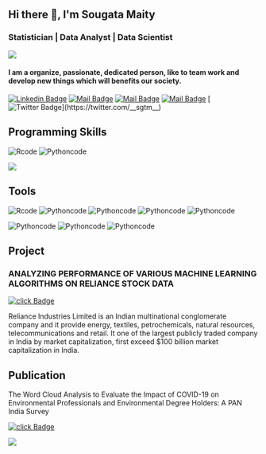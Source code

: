 ##          Hi there 👋, I'm Sougata Maity
### Statistician | Data Analyst | Data Scientist
![](https://t4.ftcdn.net/jpg/03/03/16/85/240_F_303168513_hKdmYEegVUuGU1UwVi8hMNSmqRDNJTBq.jpg?style=centerme)

<!--[](https://marvel-b1-cdn.bc0a.com/f00000000234031/www.pacificu.edu/sites/default/files/styles/page_banner/public/DataScience_Banner.jpg?itok=A3Y_n3bK)-->


#### I am a organize, passionate, dedicated person, like to team work and develop new things which will benefits our society.

[![Linkedin Badge](https://img.shields.io/badge/-Linkedin-0e76a8?style=flat&labelColor=0e76a8&logo=linkedin&logoColor=white)](https://www.linkedin.com/in/sougata-maity-sgtm/)
[![Mail Badge](https://img.shields.io/badge/-Gmail-c0392b?style=flat&labelColor=c0392b&logo=gmail&logoColor=white)](mailto:issougatamaity724@gmail.com)
[![Mail Badge](https://img.shields.io/badge/-facebook-0e76a8?style=flat&labelColor=0e76a8&logo=facebook&logoColor=white)](https://www.facebook.com/sgtm02/)
[![Mail Badge](https://img.shields.io/badge/-Instragram-e84393?style=flat&labelColor=e84393&logo=instagram&logoColor=white)](https://www.instagram.com/sougatamaity2/)
[![Twitter Badge](https://img.shields.io/badge/-@__sgtm__-1ca0f1?style=flat&labelColor=1ca0f1&logo=twitter&logoColor=white&link=https://twitter.com/__sgtm__)](https://twitter.com/__sgtm__)


## Programming Skills
![Rcode](https://img.shields.io/badge/code-R-blue?logo=R&logoColor=white)
![Pythoncode](https://img.shields.io/badge/code-python-orange?logo=Python&logoColor=white)

![](https://t4.ftcdn.net/jpg/02/18/19/45/240_F_218194503_wSvcCgloyddB8rJmzoWdOPlwiAnMei2Q.jpg)

## Tools
![Rcode](https://img.shields.io/badge/.-RStudio-blue?logo=RStudio&logoColor=white)
![Pythoncode](https://img.shields.io/badge/.-Anaconda-success?logo=Anaconda&logoColor=white)
![Pythoncode](https://img.shields.io/badge/.-Jupyter-orange?logo=Jupyter&logoColor=white)
![Pythoncode](https://img.shields.io/badge/.-VSCode-blueviolet?logo=VisualStudioCode&logoColor=white)
![Pythoncode](https://img.shields.io/badge/.-Pycharm-brightgreen?logo=Pycharm&logoColor=white)

![Pythoncode](https://img.shields.io/badge/.-Excel-brightgreen?logo=MicrosoftExcel&logoColor=white)
![Pythoncode](https://img.shields.io/badge/.-Word-blue?logo=MicrosoftWord&logoColor=white)
![Pythoncode](https://img.shields.io/badge/.-Powerpoint-red?logo=MicrosoftPowerpoint&logoColor=white)


## Project

### ANALYZING PERFORMANCE OF VARIOUS MACHINE LEARNING ALGORITHMS ON RELIANCE STOCK DATA     
[![click Badge](https://img.shields.io/badge/-_View_-0e76a8?style=flat&labelColor=orange&logo=click&logoColor=white)](https://drive.google.com/file/d/1QRDv_ejULQTghvQtDb9-YekW4_uH4bS7/view?usp=sharing)

Reliance Industries Limited is an Indian multinational conglomerate company and it provide energy, textiles, petrochemicals, natural resources, telecommunications and retail. It one of the largest publicly traded company in India by market capitalization, first exceed $100 billion market capitalization in India.

## Publication
The Word Cloud Analysis to Evaluate the Impact of COVID-19 on Environmental Professionals and Environmental Degree Holders: A PAN India Survey

[![click Badge](https://img.shields.io/badge/-_View_-0e76a8?style=flat&labelColor=orange&logo=click&logoColor=white)](https://www.banglajol.info/index.php/BJMS/article/view/51558)


![](https://t3.ftcdn.net/jpg/02/52/60/22/240_F_252602283_dHNFUj520h1E8CwHyBORuUyu5hcJb2I4.jpg)
